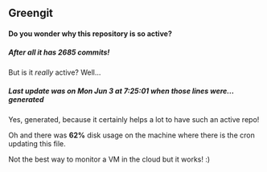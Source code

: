 ## Greengit

#### Do you wonder why this repository is so active?

##### After all it has 2685 commits!

But is it *really* active? Well...

##### Last update was on Mon Jun 3 at 7:25:01 when those lines were... generated

Yes, generated, because it certainly helps a lot to have such an active repo!

Oh and there was **62%** disk usage on the machine
where there is the cron updating this file.

Not the best way to monitor a VM in the cloud but it works! :)
